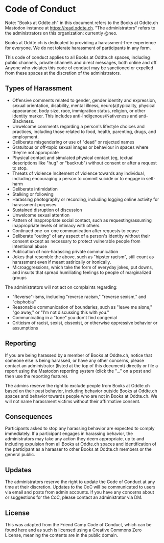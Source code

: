 # Code of Conduct

Note: "Books at Oddte.ch" in this document refers to the Books at Oddte.ch Mastodon instance at https://read.oddte.ch. "The administrators" refers to the administrators on this organization: currently @neo.

Books at Oddte.ch is dedicated to providing a harassment-free experience for everyone. We do not tolerate harassment of participants in any form.

This code of conduct applies to all Books at Oddte.ch spaces, including public channels, private channels and direct messages, both online and off. Anyone who violates this code of conduct may be sanctioned or expelled from these spaces at the discretion of the administrators.

## Types of Harassment

- Offensive comments related to gender, gender identity and expression, sexual orientation, disability, mental illness, neuro(a)typicality, physical appearance, body size, race, immigration status, religion, or other identity marker. This includes anti-Indigenous/Nativeness and anti-Blackness.
- Unwelcome comments regarding a person's lifestyle choices and practices, including those related to food, health, parenting, drugs, and employment.
- Deliberate misgendering or use of "dead" or rejected names
- Gratuitous or off-topic sexual images or behaviour in spaces where they're not appropriate
- Physical contact and simulated physical contact (eg, textual descriptions like "hug" or "backrub") without consent or after a request to stop.
- Threats of violence Incitement of violence towards any individual, including encouraging a person to commit suicide or to engage in self-harm
- Deliberate intimidation
- Stalking or following
- Harassing photography or recording, including logging online activity for harassment purposes
- Sustained disruption of discussion
- Unwelcome sexual attention
- Pattern of inappropriate social contact, such as requesting/assuming inappropriate levels of intimacy with others
- Continued one-on-one communication after requests to cease
- Deliberate "outing" of any aspect of a person's identity without their consent except as necessary to protect vulnerable people from intentional abuse
- Publication of non-harassing private communication
- Jokes that resemble the above, such as "hipster racism", still count as harassment even if meant satirically or ironically.
- Microaggressions, which take the form of everyday jokes, put downs, and insults that spread humiliating feelings to people of marginalized groups

The administrators will not act on complaints regarding:

- "Reverse"-isms, including "reverse racism," "reverse sexism," and "cisphobia"
- Reasonable communication of boundaries, such as "leave me alone," "go away," or "I'm not discussing this with you."
- Communicating in a "tone" you don't find congenial
- Criticism of racist, sexist, cissexist, or otherwise oppressive behavior or assumptions

## Reporting

If you are being harassed by a member of Books at Oddte.ch, notice that someone else is being harassed, or have any other concerns, please contact an administrator (listed at the top of this document) directly or file a report using the Mastodon reporting system (click the "..." on a post and then use the reporting feature).

The admins reserve the right to exclude people from Books at Oddte.ch based on their past behavior, including behavior outside Books at Oddte.ch spaces and behavior towards people who are not in Books at Oddte.ch. We will not name harassment victims without their affirmative consent.

## Consequences

Participants asked to stop any harassing behavior are expected to comply immediately. If a participant engages in harassing behavior, the administrators may take any action they deem appropriate, up to and including expulsion from all Books at Oddte.ch spaces and identification of the participant as a harasser to other Books at Oddte.ch members or the general public.

## Updates

The administrators reserve the right to update the Code of Conduct at any time at their discretion. Updates to the CoC will be communicated to users via email and posts from admin accounts. If you have any concerns about or suggestions for the CoC, please contact an administrator via DM.

## License
This was adapted from the Friend Camp Code of Conduct, which can be found [here](https://friend.camp/about) and as such is licensed using a Creative Commons Zero License, meaning the contents are in the public domain.

